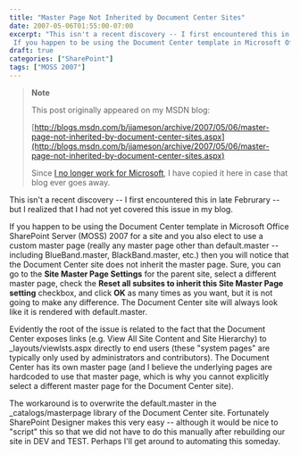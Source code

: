 ```yaml
---
title: "Master Page Not Inherited by Document Center Sites"
date: 2007-05-06T01:55:00-07:00
excerpt: "This isn't a recent discovery -- I first encountered this in late Februrary -- but I realized that I had not yet covered this issue in my blog. 
 If you happen to be using the Document Center template in Microsoft Office SharePoint Server (MOSS) 2007..."
draft: true
categories: ["SharePoint"]
tags: ["MOSS 2007"]
---
```


> **Note**
>
> This post originally appeared on my MSDN blog:
>
> [http://blogs.msdn.com/b/jjameson/archive/2007/05/06/master-page-not-inherited-by-document-center-sites.aspx](http://blogs.msdn.com/b/jjameson/archive/2007/05/06/master-page-not-inherited-by-document-center-sites.aspx)
>
> Since
> [I no longer work for Microsoft](/blog/jjameson/2011/09/02/last-day-with-microsoft), I have copied it here in case that
> blog ever goes away.

This isn't a recent discovery -- I first encountered this in late Februrary
-- but I realized that I had not yet covered this issue in my blog.

If you happen to be using the Document Center template in Microsoft Office
SharePoint Server (MOSS) 2007 for a site and you also elect to use a custom
master page (really any master page other than default.master -- including BlueBand.master,
BlackBand.master, etc.) then you will notice that the Document Center site does
not inherit the master page. Sure, you can go to the **Site Master Page
Settings** for the parent site, select a different master page, check
the **Reset all subsites to inherit this Site Master Page setting**
checkbox, and click **OK** as many times as you want, but it is
not going to make any difference. The Document Center site will always look
like it is rendered with default.master.

Evidently the root of the issue is related to the fact that the Document
Center exposes links (e.g. View All Site Content and Site Hierarchy) to \_layouts/viewlsts.aspx
directly to end users (these "system pages" are typically only used by administrators
and contributors). The Document Center has its own master page (and I believe
the underlying pages are hardcoded to use that master page, which is why you
cannot explicitly select a different master page for the Document Center site).

The workaround is to overwrite the default.master in the \_catalogs/masterpage
library of the Document Center site. Fortunately SharePoint Designer makes this
very easy -- although it would be nice to "script" this so that we did not have
to do this manually after rebuilding our site in DEV and TEST. Perhaps I'll
get around to automating this someday.

